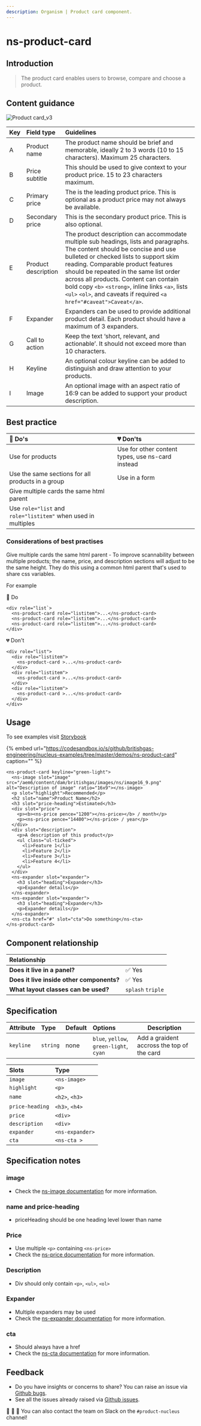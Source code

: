 ```yaml
---
description: Organism | Product card component.
---
```


# ns-product-card

## Introduction

> The product card enables users to browse, compare and choose a product.

## Content guidance

![Product card_v3](https://user-images.githubusercontent.com/3082819/88544166-e51a9480-d010-11ea-80eb-983fd466bcfb.png)

| Key | Field type | Guidelines |
| :--- | :--- | :--- |
| A | Product name | The product name should be brief and memorable, ideally 2 to 3 words (10 to 15 characters). Maximum 25 characters. |
| B | Price subtitle | This should be used to give context to your product price. 15 to 23 characters maximum. |
| C | Primary price | The is the leading product price. This is optional as a product price may not always be available. |
| D | Secondary price | This is the secondary product price. This is also optional.|
| E | Product description | The product description can accommodate multiple sub headings, lists and paragraphs. The content should be concise and use bulleted or checked lists to support skim reading. Comparable product features should be repeated in the same list order across all products. Content can contain bold copy `<b>` `<strong>`, inline links `<a>`, lists `<ul>` `<ol>`, and caveats if required `<a href="#caveat">Caveat</a>`. |
| F | Expander | Expanders can be used to provide additional product detail. Each product should have a maximum of 3 expanders. |
| G | Call to action | Keep the text ‘short, relevant, and actionable’. It should not exceed more than 10 characters. |
| H | Keyline | An optional colour keyline can be added to distinguish and draw attention to your products. |
| I | Image | An optional image with an aspect ratio of 16:9 can be added to support your product description. |


## Best practice

| 💚 Do's | 💔 Don'ts |
| :---  | :---  |
| Use for products | Use for other content types, use ns-card instead |
| Use the same sections for all products in a group | Use in a form |
| Give multiple cards the same html parent | |
| Use `role="list` and `role="listitem"` when used in multiples | |

### Considerations of best practises

Give multiple cards the same html parent - To improve scannability between multiple products; the name, price, and description sections will adjust to be the same height. They do this using a common html parent that's used to share css variables.

For example

💚 Do

```markup
<div role="list`>
  <ns-product-card role="listitem">...</ns-product-card>
  <ns-product-card role="listitem">...</ns-product-card>
  <ns-product-card role="listitem">...</ns-product-card>
</div>
```

💔 Don't

```markup
<div role="list">
  <div role="listitem">
    <ns-product-card >...</ns-product-card>
  </div>
  <div role="listitem">
    <ns-product-card >...</ns-product-card>
  </div>
  <div role="listitem">
    <ns-product-card >...</ns-product-card>
  </div>
</div>
```

## Usage

To see examples visit [Storybook](https://britishgas.co.uk/nucleus/demo/index.html?path=/story/ns-product-card--single)

{% embed url="https://codesandbox.io/s/github/britishgas-engineering/nucleus-examples/tree/master/demos/ns-product-card" caption="" %}

```markup
<ns-product-card keyline="green-light">
  <ns-image slot="image" src="/aem6/content/dam/britishgas/images/ns/image16_9.png" alt="Description of image" ratio="16x9"></ns-image>
  <p slot="highlight">Recommended</p>
  <h2 slot="name">Product Name</h2>
  <h3 slot="price-heading">Estimated</h3>
  <div slot="price">
    <p><b><ns-price pence="1200"></ns-price></b> / month</p>
    <p><ns-price pence="14400"></ns-price> / year</p>
  </div>
  <div slot="description">
    <p>A description of this product</p>
    <ul class="ul-ticked">
      <li>Feature 1</li>
      <li>Feature 2</li>
      <li>Feature 3</li>
      <li>Feature 4</li>
    </ul>
  </div>
  <ns-expander slot="expander">
    <h3 slot="heading">Expander</h3>
    <p>Expander details</p>
  </ns-expander>
  <ns-expander slot="expander">
    <h3 slot="heading">Expander</h3>
    <p>Expander details</p>
  </ns-expander>
  <ns-cta href="#" slot="cta">Do something</ns-cta>
</ns-product-card>
```

## Component relationship

| **Relationship**|  |
| :---  | :--- |
| **Does it live in a panel?** | ✅ Yes |
| **Does it live inside other components?** | ✅ Yes |
| **What layout classes can be used?** | `splash` `triple` |

## Specification

| Attribute | Type | Default | Options | Description |
| :--- | :--- | :--- | :--- |-------------|
| `keyline` | `string` | none | `blue`, `yellow`, `green-light`, `cyan` | Add a graident accross the top of the card |


| Slots | Type |
| :--- | :--- |
| `image` | `<ns-image>` |
| `highlight` | `<p>` |
| `name` | `<h2>`, `<h3>` |
| `price-heading` | `<h3>`, `<h4>` |
| `price` | `<div>` |
| `description` | `<div>` |
| `expander` | `<ns-expander>` |
| `cta` | `<ns-cta >` |

## Specification notes

### image

* Check the [ns-image documentation](https://docs.britishgas.design/components/ns-image) for more information.

### name and price-heading

* priceHeading should be one heading level lower than name

### Price

* Use multiple `<p>` containing `<ns-price>`
* Check the [ns-price documentation](https://docs.britishgas.design/components/ns-price) for more information.

### Description

* Div should only contain `<p>`, `<ul>`, `<ol>`

### Expander

* Multiple expanders may be used
* Check the [ns-expander documentation](https://docs.britishgas.design/components/ns-expander) for more information.

### cta

* Should always have a href
* Check the [ns-cta documentation](https://docs.britishgas.design/components/ns-image) for more information.

## Feedback

* Do you have insights or concerns to share? You can raise an issue via [Github bugs](https://github.com/ConnectedHomes/nucleus/issues/new?assignees=&labels=Bug&template=a--bug-report.md&title=[bug]%20[ns-product-card]).
* See all the issues already raised via [Github issues](https://github.com/connectedHomes/nucleus/issues?utf8=%E2%9C%93&q=is%3Aopen+is%3Aissue+label%3ABug+[ns-product-card]).

💩 🎉 🦄 You can also contact the team on Slack on the `#product-nucleus` channel!
